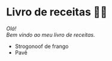 # Livro de receitas 👨‍🍳
_Olá! <br> Bem vindo ao meu livro de receitas._

 - Strogonoof de frango
 - Pavê

